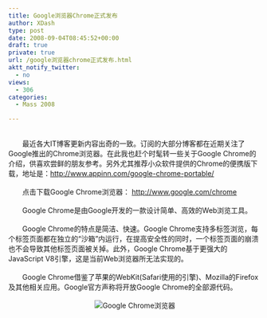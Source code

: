 ```yaml
---
title: Google浏览器Chrome正式发布
author: XDash
type: post
date: 2008-09-04T08:45:52+00:00
draft: true
private: true
url: /google浏览器chrome正式发布.html
aktt_notify_twitter:
  - no
views:
  - 306
categories:
  - Mass 2008

---
```

<div style="text-align: center">
  <img decoding="async" alt="" src="http://www.google.com/tools/dlpage/res/chrome/images/chrome-205_noshadow.png" />
</div>

<div>
  &nbsp;
</div>

<div>
  　　最近各大IT博客更新内容出奇的一致。订阅的大部分博客都在近期关注了Google推出的Chrome浏览器。在此我也赶个时髦转一些关于Google Chrome的介绍，供喜欢尝鲜的朋友参考。另外尤其推荐小众软件提供的Chrome的便携版下载，地址是：<a href="http://www.appinn.com/google-chrome-portable/">http://www.appinn.com/google-chrome-portable/</a>&nbsp;<br /> &nbsp;
</div>

<div>
  　　点击下载Google Chrome浏览器： <a target="_blank" closure_hashcode_="1787" href="http://www.google.com/chrome">http://www.google.com/chrome</a>
</div>

<div>
  &nbsp;
</div>

<div>
  　　Google Chrome是由Google开发的一款设计简单、高效的Web浏览工具。
</div>

<div>
  &nbsp;
</div>

<div>
  　　Google Chrome的特点是简洁、快速。Google Chrome支持多标签浏览，每个标签页面都在独立的&ldquo;沙箱&rdquo;内运行，在提高安全性的同时，一个标签页面的崩溃也不会导致其他标签页面被关掉。此外，Google Chrome基于更强大的JavaScript V8引擎，这是当前Web浏览器所无法实现的。
</div>

<div>
  &nbsp;
</div>

<div>
  　　Google Chrome借鉴了苹果的WebKit(Safari使用的引擎)、Mozilla的Firefox及其他相关应用。Google官方声称将开放Google Chrome的全部源代码。
</div>

<div>
  &nbsp;
</div>

<div style="text-align: center">
  &nbsp;<img decoding="async" alt="Google Chrome浏览器" src="http://www.williamlong.info/upload/1483_1.jpg" />
</div>